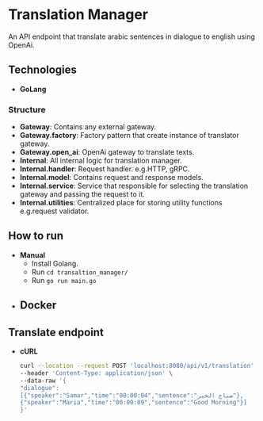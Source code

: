 # Translation Manager
An API endpoint that translate arabic sentences in dialogue to english using OpenAi.

## Technologies
- **GoLang**

### Structure
- **Gateway**: Contains any external gateway.
- **Gateway.factory**: Factory pattern that create instance of translator gateway.
- **Gateway.open_ai**: OpenAi gateway to translate texts.
- **Internal**: All internal logic for translation manager.
- **Internal.handler**: Request handler. e.g.HTTP, gRPC.
- **Internal.model**: Contains request and response models.
- **Internal.service**: Service that responsible for selecting the translation gateway and passing the request to it.
- **Internal.utilities**: Centralized place for storing utility functions e.g.request validator.


## How to run
- **Manual**
    - Install Golang.
    - Run `cd transaltion_manager/`
    - Run `go run main.go`
- **Docker**
  - 
  
## Translate endpoint
- **cURL**
  ```bash
  curl --location --request POST 'localhost:8080/api/v1/translation' \
  --header 'Content-Type: application/json' \
  --data-raw '{
  "dialogue":
  [{"speaker":"Samar","time":"00:00:04","sentence":"صباح الخير"},
  {"speaker":"Maria","time":"00:00:09","sentence":"Good Morning"}]
  }'
